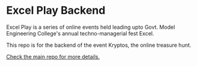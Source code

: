 # Excel Play Backend

Excel Play is a series of online events held leading upto Govt. Model Engineering College's annual techno-managerial fest Excel.

This repo is for the backend of the event Kryptos, the online treasure hunt.

[Check the main repo for more details.](https://github.com/Excel-MEC/excelplay-backend-service)
